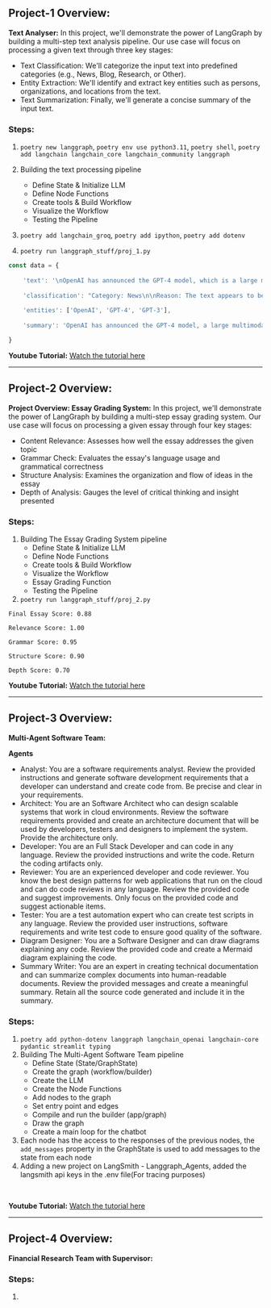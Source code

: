 
## Project-1 Overview:
**Text Analyser:**
In this project, we'll demonstrate the power of LangGraph by building a multi-step text analysis pipeline. Our use case will focus on processing a given text through three key stages:

- Text Classification: We'll categorize the input text into predefined categories (e.g., News, Blog, Research, or Other).
- Entity Extraction: We'll identify and extract key entities such as persons, organizations, and locations from the text.
- Text Summarization: Finally, we'll generate a concise summary of the input text.


### Steps:
1. `poetry new langgraph`, `poetry env use python3.11`, `poetry shell`, `poetry add langchain langchain_core langchain_community langgraph`
2. Building the text processing pipeline
    - Define State & Initialize LLM
    - Define Node Functions
    - Create tools & Build Workflow
    - Visualize the Workflow
    - Testing the Pipeline

3. `poetry add langchain_groq`, `poetry add ipython`, `poetry add dotenv`
4. `poetry run langgraph_stuff/proj_1.py`
```js
const data = { 
    
    'text': '\nOpenAI has announced the GPT-4 model, which is a large multimodal model that exhibits human-level performance on various professional benchmarks. It is developed to improve the alignment and safety of AI systems.\nadditionally, the model is designed to be more efficient and scalable than its predecessor, GPT-3. The GPT-4 model is expected to be released in the coming months and will be available to the public for research and development purposes.\n', 
    
    'classification': "Category: News\n\nReason: The text appears to be a factual report about a recent development in the field of AI, specifically the announcement of the GPT-4 model by OpenAI. The language used is formal and objective, and the text provides information about the model's features and expected release date, which is typical of news articles.", 
    
    'entities': ['OpenAI', 'GPT-4', 'GPT-3'], 
    
    'summary': 'OpenAI has announced the GPT-4 model, a large multimodal model that exhibits human-level performance and is designed to be more efficient and safer than its predecessor.' 

}
```

**Youtube Tutorial:** [Watch the tutorial here](https://youtu.be/pC3ZSMqUGf4?si=BIyW5OuCKFnuVib7)

---


## Project-2 Overview:
**Project Overview: Essay Grading System:**
In this project, we'll demonstrate the power of LangGraph by building a multi-step essay grading system. Our use case will focus on processing a given essay through four key stages:

- Content Relevance: Assesses how well the essay addresses the given topic
- Grammar Check: Evaluates the essay's language usage and grammatical correctness
- Structure Analysis: Examines the organization and flow of ideas in the essay
- Depth of Analysis: Gauges the level of critical thinking and insight presented

### Steps:
1. Building The Essay Grading System pipeline
    - Define State & Initialize LLM
    - Define Node Functions
    - Create tools & Build Workflow
    - Visualize the Workflow
    - Essay Grading Function
    - Testing the Pipeline
2. `poetry run langgraph_stuff/proj_2.py`
```
Final Essay Score: 0.88

Relevance Score: 1.00

Grammar Score: 0.95

Structure Score: 0.90

Depth Score: 0.70
```

**Youtube Tutorial:** [Watch the tutorial here](https://youtu.be/pC3ZSMqUGf4?si=BIyW5OuCKFnuVib7)

---


## Project-3 Overview:
**Multi-Agent Software Team:**

**Agents**
- Analyst: You are a software requirements analyst. Review the provided instructions and generate software development requirements that a developer can understand and create code from. Be precise and clear in your requirements.
- Architect: You are an Software Architect who can design scalable systems that work in cloud environments. Review the software requirements provided and create an architecture document that will be used by developers, testers and designers to implement the system. Provide the architecture only.
- Developer: You are an Full Stack Developer and can code in any language. Review the provided instructions and write the code. Return the coding artifacts only.
- Reviewer: You are an experienced developer and code reviewer. You know the best design patterns for web applications that run on the cloud and can do code reviews in any language. Review the provided code and suggest improvements. Only focus on the provided code and suggest actionable items.
- Tester: You are a test automation expert who can create test scripts in any language. Review the provided user instructions, software requirements and write test code to ensure good quality of the software.
- Diagram Designer: You are a Software Designer and can draw diagrams explaining any code. Review the provided code and create a Mermaid diagram explaining the code.
- Summary Writer: You are an expert in creating technical documentation and can summarize complex documents into human-readable documents. Review the provided messages and create a meaningful summary. Retain all the source code generated and include it in the summary.

### Steps:
1. `poetry add python-dotenv langgraph langchain_openai langchain-core pydantic streamlit typing`
2. Building The Multi-Agent Software Team pipeline
    - Define State (State/GraphState)
    - Create the graph (workflow/builder)
    - Create the LLM
    - Create the Node Functions
    - Add nodes to the graph
    - Set entry point and edges
    - Compile and run the builder (app/graph)
    - Draw the graph
    - Create a main loop for the chatbot
3. Each node has the access to the responses of the previous nodes, the `add_messages` property in the GraphState is used to add messages to the state from each node
4. Adding a new project on LangSmith - Langgraph_Agents, added the langsmith api keys in the .env file(For tracing purposes)

<br>

**Youtube Tutorial:** [Watch the tutorial here](https://youtu.be/YCNFyzQ2Z0g?si=cS6Bp1FP1wvBtzGB)

---

## Project-4 Overview:
**Financial Research Team with Supervisor:**


### Steps:
1. 
